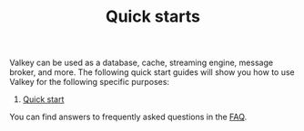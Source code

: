 ﻿---
title: "Quick starts"
hideListLinks: true
description: >
    Valkey quick start guides
---

Valkey can be used as a database, cache, streaming engine, message broker, and more. The following quick start guides will show you how to use Valkey for the following specific purposes:

1. [Quick start](quickstart.md)

You can find answers to frequently asked questions in the [FAQ](faq.md).
